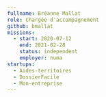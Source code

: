 ```yaml
---
fullname: Bréanne Mallat
role: Chargée d'accompagnement
github: bmallat
missions:
  - start: 2020-07-12
    end: 2021-02-28
    status: independent
    employer: numa
startups:
  - Aides-territoires
  - DossierFacile
  - Mon-entreprise
---
```

